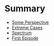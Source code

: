 # Summary

* [Some Perspective](some_perspective.md)
* [Extreme Cases](extreme_cases.md)
* [Spectrum](spectrum.md)
* [First Episode](first_episode.md)
